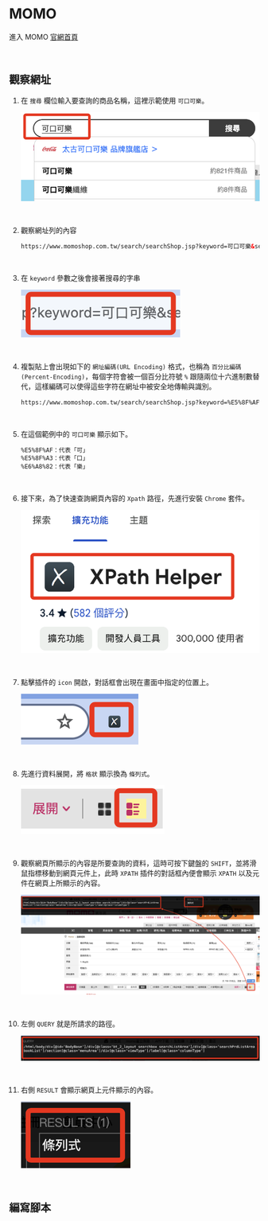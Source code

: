 # MOMO

進入 MOMO [官網首頁](https://www.momoshop.com.tw/main/Main.jsp)

<br>


## 觀察網址

1. 在 `搜尋` 欄位輸入要查詢的商品名稱，這裡示範使用 `可口可樂`。

    ![](images/img_01.png)

<br>

2. 觀察網址列的內容

    ```html
    https://www.momoshop.com.tw/search/searchShop.jsp?keyword=可口可樂&searchType=1&curPage=1&_isFuzzy=0&showType=chessboardType&isBrandCategory=N&serviceCode=MT01
    ```

<br>

3. 在 `keyword` 參數之後會接著搜尋的字串

    ![](images/img_02.png)

<br>

4. 複製貼上會出現如下的 `網址編碼(URL Encoding)` 格式，也稱為 `百分比編碼(Percent-Encoding)`，每個字符會被一個百分比符號 `%` 跟隨兩位十六進制數替代，這樣編碼可以使得這些字符在網址中被安全地傳輸與識別。

    ```html
    https://www.momoshop.com.tw/search/searchShop.jsp?keyword=%E5%8F%AF%E5%8F%A3%E5%8F%AF%E6%A8%82&searchType=1&curPage=1&_isFuzzy=0&showType=chessboardType&isBrandCategory=N&serviceCode=MT01
    ```

<br>

5. 在這個範例中的 `可口可樂` 顯示如下。

    ```txt
    %E5%8F%AF：代表「可」
    %E5%8F%A3：代表「口」
    %E6%A8%82：代表「樂」
    ```

<br>

6. 接下來，為了快速查詢網頁內容的 `Xpath` 路徑，先進行安裝 `Chrome` 套件。

    ![](images/img_03.png)

<br>

7. 點擊插件的 `icon` 開啟，對話框會出現在畫面中指定的位置上。

    ![](images/img_04.png)

<br>

8. 先進行資料展開，將 `格狀` 顯示換為 `條列式`。

    ![](images/img_06.png)

<br>

9. 觀察網頁所顯示的內容是所要查詢的資料，這時可按下鍵盤的 `SHIFT`，並將滑鼠指標移動到網頁元件上，此時 `XPATH` 插件的對話框內便會顯示 `XPATH` 以及元件在網頁上所顯示的內容。

    ![](images/img_05.png)

<br>

10. 左側 `QUERY` 就是所請求的路徑。

    ![](images/img_07.png)

<br>

11. 右側 `RESULT` 會顯示網頁上元件顯示的內容。

    ![](images/img_08.png)

<br>

## 編寫腳本


